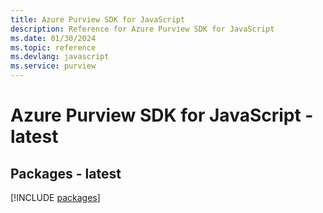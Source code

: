 ```yaml
---
title: Azure Purview SDK for JavaScript
description: Reference for Azure Purview SDK for JavaScript
ms.date: 01/30/2024
ms.topic: reference
ms.devlang: javascript
ms.service: purview
---
```

# Azure Purview SDK for JavaScript - latest
## Packages - latest
[!INCLUDE [packages](purview-index.md)]